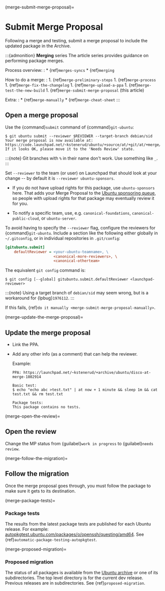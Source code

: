 (merge-submit-merge-proposal)=
# Submit Merge Proposal

Following a merge and testing, submit a merge proposal to include the updated package in the Archive.

:::{admonition} **Merging** series
The article series provides guidance on performing package merges.

Process overview:
:   * {ref}`merges-syncs`
    * {ref}`merging`

How to do a merge:
:   1. {ref}`merge-preliminary-steps`
    1. {ref}`merge-process`
    1. {ref}`merge-fix-the-changelog`
    1. {ref}`merge-upload-a-ppa`
    1. {ref}`merge-test-the-new-build`
    1. {ref}`merge-submit-merge-proposal` (this article)

Extra:
:   * {ref}`merge-manually`
    * {ref}`merge-cheat-sheet`
:::


## Open a merge proposal

Use the {command}`submit` command of {command}`git-ubuntu`:

```none
$ git ubuntu submit --reviewer $REVIEWER --target-branch debian/sid
Your merge proposal is now available at: https://code.launchpad.net/~kstenerud/ubuntu/+source/at/+git/at/+merge/358655
If it looks OK, please move it to the 'Needs Review' state.
```

:::{note}
Git branches with `%` in their name don't work. Use something like `_`.
:::

Set `--reviewer` to the team (or user) on Launchpad that should look at your change -- by default it is `--reviewer ubuntu-sponsors`.

* If you do not have upload rights for this package, use `ubuntu-sponsors` here. That adds your Merge Proposal to the
  [Ubuntu sponsoring queue](http://sponsoring-reports.ubuntu.com/general.html), so people with upload rights for that package may eventually review it for you.

* To notify a specific team, use, e.g. `canonical-foundations`, `canonical-public-cloud`, or `ubuntu-server`.

To avoid having to specify the `--reviewer` flag, configure the reviewers for {command}`git-ubuntu`. Include a section like the following either globally in `~/.gitconfig`, or in individual repositories in `.git/config`:

```ini
[gitubuntu.submit]
    defaultReviewer = <your-ubuntu-teamname>, \
                      <canonical-more-reviewers>, \
                      <canonical-otherteam>
```

The equivalent `git config` command is:

```none
$ git config [--global] gitubuntu.submit.defaultReviewer <launchpad-reviewer>
```

:::{note}
Using a target branch of `debian/sid` may seem wrong, but is a workaround for {lpbug}`1976112`.
:::

If this fails, {ref}`do it manually <merge-submit-merge-proposal-manually>`.


(merge-update-the-merge-proposal)=
## Update the merge proposal

* Link the PPA.

* Add any other info (as a comment) that can help the reviewer.

  Example:

  ```
  PPA: https://launchpad.net/~kstenerud/+archive/ubuntu/disco-at-merge-1802914

  Basic test:
  $ echo "echo abc >test.txt" | at now + 1 minute && sleep 1m && cat test.txt && rm test.txt

  Package tests:
  This package contains no tests.
  ```

(merge-open-the-review)=
## Open the review

Change the MP status from {guilabel}`work in progress` to {guilabel}`needs review`.


(merge-follow-the-migration)=
## Follow the migration

Once the merge proposal goes through, you must follow the package to make sure it gets to its destination.


(merge-package-tests)=
### Package tests

The results from the latest package tests are published for each Ubuntu release. For example: [autopkgtest.ubuntu.com/packages/o/openssh/questing/amd64](http://autopkgtest.ubuntu.com/packages/o/openssh/questing/amd64). See {ref}`automatic-package-testing-autopkgtest`.


(merge-proposed-migration)=
### Proposed migration

The status of all packages is available from the [Ubuntu archive](https://ubuntu-archive-team.ubuntu.com/proposed-migration/) or one of its subdirectories. The top level directory is for the current dev release. Previous releases are in subdirectories. See {ref}`proposed-migration`.
